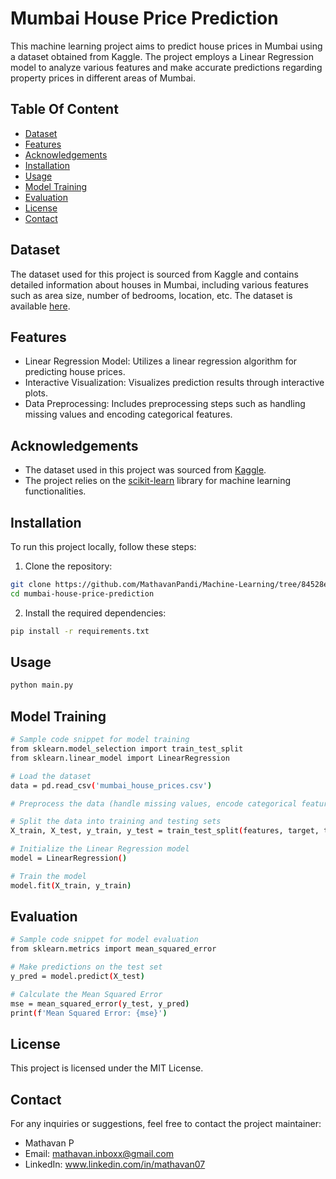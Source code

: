 
# Mumbai House Price Prediction

This machine learning project aims to predict house prices in Mumbai using a dataset obtained from Kaggle. The project employs a Linear Regression model to analyze various features and make accurate predictions regarding property prices in different areas of Mumbai.


## Table Of Content

- [Dataset](#Dataset)
- [Features](#Features)
- [Acknowledgements](#Acknowledgements)
- [Installation](#Installation)
- [Usage](#Usage)
- [Model Training](#ModelTraining)
- [Evaluation](#Evaluation)
- [License](#License)
- [Contact](#Contact)
## Dataset

The dataset used for this project is sourced from Kaggle and contains detailed information about houses in Mumbai, including various features such as area size, number of bedrooms, location, etc. The dataset is available [here](https://www.kaggle.com/datasets/dravidvaishnav/mumbai-house-prices).
## Features

- Linear Regression Model: Utilizes a linear regression algorithm for predicting house prices.
- Interactive Visualization: Visualizes prediction results through interactive plots.
- Data Preprocessing: Includes preprocessing steps such as handling missing values and encoding categorical features.
## Acknowledgements

 - The dataset used in this project was sourced from [Kaggle](https://www.kaggle.com/datasets/dravidvaishnav/mumbai-house-prices).
 - The project relies on the [scikit-learn](https://scikit-learn.org/) library for machine learning functionalities.


## Installation

To run this project locally, follow these steps:

1. Clone the repository:


```bash
git clone https://github.com/MathavanPandi/Machine-Learning/tree/84528ea95bd71ea6298072e9dd836b59e7b79ab2/Mumbai%20House%20Price%20Prediction
cd mumbai-house-price-prediction


```

2. Install the required dependencies:

```bash
pip install -r requirements.txt

```

## Usage

```bash
python main.py

```

## Model Training

```bash
# Sample code snippet for model training
from sklearn.model_selection import train_test_split
from sklearn.linear_model import LinearRegression

# Load the dataset
data = pd.read_csv('mumbai_house_prices.csv')

# Preprocess the data (handle missing values, encode categorical features, etc.)

# Split the data into training and testing sets
X_train, X_test, y_train, y_test = train_test_split(features, target, test_size=0.2, random_state=42)

# Initialize the Linear Regression model
model = LinearRegression()

# Train the model
model.fit(X_train, y_train)


```

## Evaluation

```bash
# Sample code snippet for model evaluation
from sklearn.metrics import mean_squared_error

# Make predictions on the test set
y_pred = model.predict(X_test)

# Calculate the Mean Squared Error
mse = mean_squared_error(y_test, y_pred)
print(f'Mean Squared Error: {mse}')

```

## License
This project is licensed under the MIT License.

## Contact

For any inquiries or suggestions, feel free to contact the project maintainer:

- Mathavan P
- Email: mathavan.inboxx@gmail.com
- LinkedIn: www.linkedin.com/in/mathavan07
